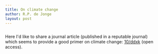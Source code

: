 ```yaml
---
title: On climate change
author: R.P. de Jonge
layout: post
---
```

<span class="image left"><img src="{{ 'assets/images/elephants-4502268_1920.jpg' | relative_url }}" alt="" /></span>

<p>Here I'd like to share a journal article (published in a reputable journal) which seems to provide a good primer on climate change: <a href="https://doi.org/ddxk">10/ddxk</a> (open access).</p>
